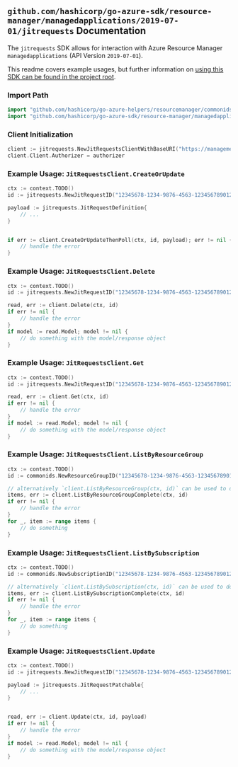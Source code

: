 
## `github.com/hashicorp/go-azure-sdk/resource-manager/managedapplications/2019-07-01/jitrequests` Documentation

The `jitrequests` SDK allows for interaction with Azure Resource Manager `managedapplications` (API Version `2019-07-01`).

This readme covers example usages, but further information on [using this SDK can be found in the project root](https://github.com/hashicorp/go-azure-sdk/tree/main/docs).

### Import Path

```go
import "github.com/hashicorp/go-azure-helpers/resourcemanager/commonids"
import "github.com/hashicorp/go-azure-sdk/resource-manager/managedapplications/2019-07-01/jitrequests"
```


### Client Initialization

```go
client := jitrequests.NewJitRequestsClientWithBaseURI("https://management.azure.com")
client.Client.Authorizer = authorizer
```


### Example Usage: `JitRequestsClient.CreateOrUpdate`

```go
ctx := context.TODO()
id := jitrequests.NewJitRequestID("12345678-1234-9876-4563-123456789012", "example-resource-group", "jitRequestName")

payload := jitrequests.JitRequestDefinition{
	// ...
}


if err := client.CreateOrUpdateThenPoll(ctx, id, payload); err != nil {
	// handle the error
}
```


### Example Usage: `JitRequestsClient.Delete`

```go
ctx := context.TODO()
id := jitrequests.NewJitRequestID("12345678-1234-9876-4563-123456789012", "example-resource-group", "jitRequestName")

read, err := client.Delete(ctx, id)
if err != nil {
	// handle the error
}
if model := read.Model; model != nil {
	// do something with the model/response object
}
```


### Example Usage: `JitRequestsClient.Get`

```go
ctx := context.TODO()
id := jitrequests.NewJitRequestID("12345678-1234-9876-4563-123456789012", "example-resource-group", "jitRequestName")

read, err := client.Get(ctx, id)
if err != nil {
	// handle the error
}
if model := read.Model; model != nil {
	// do something with the model/response object
}
```


### Example Usage: `JitRequestsClient.ListByResourceGroup`

```go
ctx := context.TODO()
id := commonids.NewResourceGroupID("12345678-1234-9876-4563-123456789012", "example-resource-group")

// alternatively `client.ListByResourceGroup(ctx, id)` can be used to do batched pagination
items, err := client.ListByResourceGroupComplete(ctx, id)
if err != nil {
	// handle the error
}
for _, item := range items {
	// do something
}
```


### Example Usage: `JitRequestsClient.ListBySubscription`

```go
ctx := context.TODO()
id := commonids.NewSubscriptionID("12345678-1234-9876-4563-123456789012")

// alternatively `client.ListBySubscription(ctx, id)` can be used to do batched pagination
items, err := client.ListBySubscriptionComplete(ctx, id)
if err != nil {
	// handle the error
}
for _, item := range items {
	// do something
}
```


### Example Usage: `JitRequestsClient.Update`

```go
ctx := context.TODO()
id := jitrequests.NewJitRequestID("12345678-1234-9876-4563-123456789012", "example-resource-group", "jitRequestName")

payload := jitrequests.JitRequestPatchable{
	// ...
}


read, err := client.Update(ctx, id, payload)
if err != nil {
	// handle the error
}
if model := read.Model; model != nil {
	// do something with the model/response object
}
```
